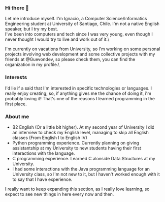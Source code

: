 ### Hi there 👋

Let me introduce myself. I'm Ignacio, a Computer Science/Informatics Engineering student at University of Santiago, Chile. I'm not a native English speaker, but I try my best. \
I've been into computers and tech since I was very young, even though I never thought I would try to live and work out of it.\

I'm currently on vacations from University, so I'm working on some personal projects involving web development and some collective projects with my friends at @Guevondev, so please check them, you can find the organization in my profile.\

### Interests
I'd lie if a said that I'm interested in specific technologies or languages. I really enjoy creating, so, if anything gives me the chance of doing it, i'm probably loving it! That's one of the reasons I learned programming in the first place.

### About me

- B2 English (Or a little bit higher). At my second year of University I did an interview to check my English level, managing to skip all English classes (From English I to English IV)
- Python programming experience. Currently planning on giving assistantship at my University to new students having their first interactions with the language.
- C programming experience. Learned C alonside Data Structures at my University.
- I had some interactions with the Java programming language for an University class, so I'm not new to it, but I haven't worked enough with it to say that I have experience.

I really want to keep expanding this section, as I really love learning, so expect to see new things in here every now and then.




<!--
**kappita/kappita** is a ✨ _special_ ✨ repository because its `README.md` (this file) appears on your GitHub profile.

Here are some ideas to get you started:

- 🔭 I’m currently working on ...
- 🌱 I’m currently learning ...
- 👯 I’m looking to collaborate on ...
- 🤔 I’m looking for help with ...
- 💬 Ask me about ...
- 📫 How to reach me: ...
- 😄 Pronouns: ...
- ⚡ Fun fact: ...
-->
